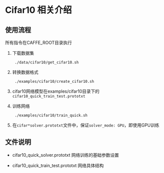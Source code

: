 # Cifar10 相关介绍

## 使用流程

所有指令在CAFFE_ROOT目录执行

1. 下载数据集

        ./data/cifar10/get_cifar10.sh
        
2. 转换数据格式

        ./examples/cifar10/create_cifar10.sh
        
3. cifar10网络模型在examples/cifar10目录下的`cifar10_quick_train_test.prototxt`

4. 训练网络

        ./examples/cifar10/train_quick.sh
        
5. 在`cifar*solver.prototxt`文件中，保证`solver_mode: GPU`，即使用GPU训练


## 文件说明

- cifar10_quick_solver.prototxt 网络训练的基础参数设置

- cifar10_quick_train_test.prototxt 网络具体结构